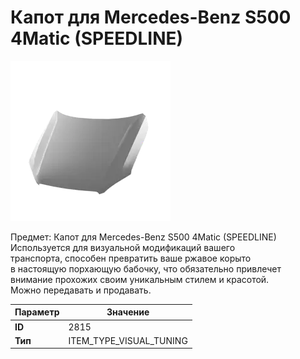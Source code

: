 # Капот для Mercedes-Benz S500 4Matic (SPEEDLINE)

![Item Image](../img/2815.webp?raw=true)

Предмет: Капот для Mercedes-Benz S500 4Matic (SPEEDLINE)<br>Используется для визуальной модификаций вашего<br>транспорта, способен превратить ваше ржавое корыто<br>в настоящую порхающую бабочку, что обязательно привлечет<br>внимание прохожих своим уникальным стилем и красотой.<br>Можно передавать и продавать.


| Параметр | Значение |
|----------|----------|
| **ID** | 2815 |
| **Тип** | ITEM_TYPE_VISUAL_TUNING |

